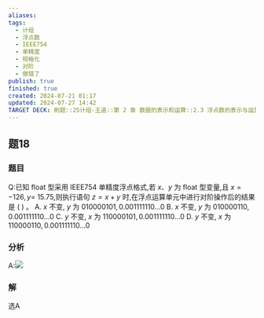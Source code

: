```yaml
---
aliases: 
tags:
  - 计组
  - 浮点数
  - IEEE754
  - 单精度
  - 规格化
  - 对阶
  - 做错了
publish: true
finished: true
created: 2024-07-21 01:17
updated: 2024-07-27 14:42
TARGET DECK: 刷题::25计组-王道::第 2 章 数据的表示和运算::2.3 浮点数的表示与运算::题18
---
```


## 题18
### 题目
Q:已知 float 型采用 IEEE754 单精度浮点格式,若 $x\text{、}y$ 为 float 型变量,且 $x = - {126}, y =$ 15.75,则执行语句 $z = x + y$ 时,在浮点运算单元中进行对阶操作后的结果是 ( ) 。
A. $x$ 不变, $y$ 为 ${010000101},{0.001111110}\ldots 0$
B. $x$ 不变, $y$ 为 ${010000110},{0.001111110}\ldots 0$
C. $y$ 不变, $x$ 为 ${110000101},{0.001111110}\ldots 0$
D. $y$ 不变, $x$ 为 ${110000110},{0.001111110}\ldots 0$
### 分析
A:![](https://img.hwenyi.live/202407271443939.webp)
### 解
选A
